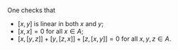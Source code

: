 One checks that

- $[x, y]$ is linear in both $x$ and $y$;
- $[x, x] = 0$ for all $x \in A$;
- $[x, [y, z]] + [y, [z, x]] + [z, [x, y]] = 0$ for all $x, y, z \in A$.
